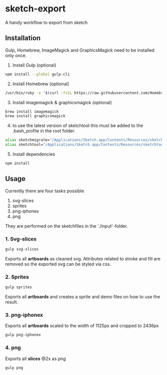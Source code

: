 # sketch-export
A handy workflow to export from sketch

## Installation

Gulp, Homebrew, ImageMagick and GraphicsMagick need to be installed only once.

1. Install Gulp (optional)
```bash
npm install --global gulp-cli
```
2. Install Homebrew (optional)
```bash
/usr/bin/ruby -e "$(curl -fsSL https://raw.githubusercontent.com/Homebrew/install/master/install)"
```
3. Install imagemagick & graphicsmagick (optional)
```bash
brew install imagemagick
brew install graphicsmagick
```
4. to use the latest version of sketchtool this must be added to the .bash_profile in the root folder.
```bash
alias sketchmigrate="/Applications/Sketch.app/Contents/Resources/sketchtool/bin/sketchmigrate"
alias sketchtool="/Applications/Sketch.app/Contents/Resources/sketchtool/bin/sketchtool"
```
5. Install dependencies
```bash
npm install
```

## Usage

Currently there are four tasks possible

1. svg-slices
2. sprites
3. png-iphonex
4. png

They are performed on the sketchfiles in the './input'-folder.

### 1. Svg-slices

```bash
gulp svg-slices
```
Exports all **artboards** as cleaned svg. Attributes related to stroke and fill are removed so the exported svg can be styled via css.

### 2. Sprites

```bash
gulp sprites
```
Exports all **artboards** and creates a sprite and demo files on how to use the result.

### 3. png-iphonex

Exports all **artboards** scaled to the width of 1125px and cropped to 2436px
```bash
gulp png-iphonex
```

### 4. png
Exports all **slices** @2x as png 
```bash
gulp png
```
